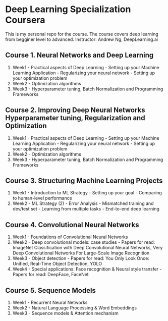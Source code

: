 # Deep Learning Specialization Coursera

This is my personal repo for the course. The course covers deep learning from begginer level to advanced.
Instructor: Andrew Ng, DeepLearning.ai

## Course 1. Neural Networks and Deep Learning

1) Week1 - Practical aspects of Deep Learning - Setting up your Machine Learning Application - Regularizing your neural network - Setting up your optimization problem
2) Week2 - Optimization algorithms
3) Week3 - Hyperparameter tuning, Batch Normalization and Programming Frameworks

## Course 2. Improving Deep Neural Networks Hyperparameter tuning, Regularization and Optimization

1) Week1 - Practical aspects of Deep Learning - Setting up your Machine Learning Application - Regularizing your neural network - Setting up your optimization problem
2) Week2 - Optimization algorithms
3) Week3 - Hyperparameter tuning, Batch Normalization and Programming Frameworks

## Course 3. Structuring Machine Learning Projects

1) Week1 - Introduction to ML Strategy - Setting up your goal - Comparing to human-level performance
2) Week2 - ML Strategy (2) - Error Analysis - Mismatched training and dev/test set - Learning from multiple tasks - End-to-end deep learning

## Course 4. Convolutional Neural Networks

1) Week1 - Foundations of Convolutional Neural Networks
2) Week2 - Deep convolutional models: case studies - Papers for read: ImageNet Classification with Deep Convolutional Neural Networks, Very Deep Convolutional Networks For Large-Scale Image Recognition
3) Week3 - Object detection - Papers for read: You Only Look Once: Unified, Real-Time Object Detection, YOLO
4) Week4 - Special applications: Face recognition & Neural style transfer - Papers for read: DeepFace, FaceNet

## Course 5. Sequence Models

1) Week1 - Recurrent Neural Networks
2) Week2 - Natural Language Processing & Word Embeddings
3) Week3 - Sequence models & Attention mechanism
